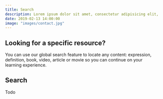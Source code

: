```yaml
---
title: Search
description: Lorem ipsum dolor sit amet, consectetur adipisicing elit, sed do eiusmod tempor incididunt ut labore et dolore magna aliqua.  Learn about our pillars - Spiritism, Education, Openness, Community and Zero Profit
date: 2019-02-13 14:00:00
image: "images/contact.jpg"
---
```


## Looking for a specific resource?  
You can use our global search feature to locate any content: expression, definition, book, video, article or movie so you can continue on your learning experience.

## Search
Todo 

